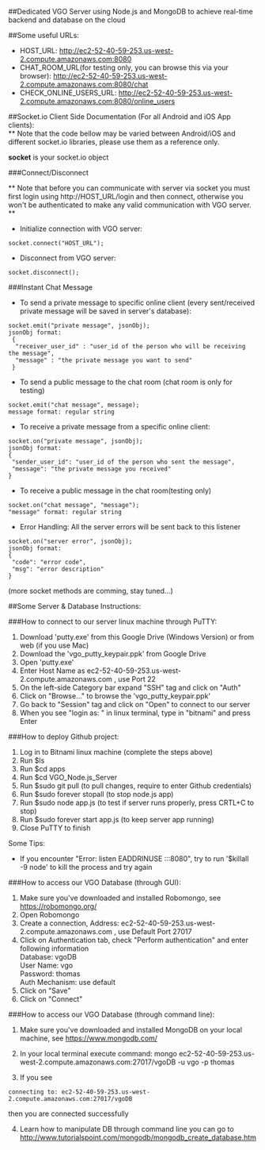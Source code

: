 ##Dedicated VGO Server using Node.js and MongoDB to achieve real-time backend and database on the cloud 

##Some useful URLs:  
* HOST_URL: http://ec2-52-40-59-253.us-west-2.compute.amazonaws.com:8080
* CHAT_ROOM_URL(for testing only, you can browse this via your browser): http://ec2-52-40-59-253.us-west-2.compute.amazonaws.com:8080/chat
* CHECK_ONLINE_USERS_URL: http://ec2-52-40-59-253.us-west-2.compute.amazonaws.com:8080/online_users

##Socket.io Client Side Documentation (For all Android and iOS App clients):  
** Note that the code bellow may be varied between Android/iOS and different socket.io libraries, please use them as a reference only.  
  
**socket** is your socket.io object


###Connect/Disconnect

** Note that before you can communicate with server via socket you must first login using http://HOST_URL/login and then connect, otherwise you won't be authenticated to make any valid communication with VGO server. ** 

* Initialize connection with VGO server:
```
socket.connect("HOST_URL");
```

* Disconnect from VGO server:
```
socket.disconnect();
```


###Instant Chat Message

* To send a private message to specific online client (every sent/received private message will be saved in server's database):  
```
socket.emit("private message", jsonObj);  
jsonObj format:  
 {
  "receiver_user_id" : "user_id of the person who will be receiving the message",  
  "message" : "the private message you want to send"
 }
```


* To send a public message to the chat room (chat room is only for testing)  
```
socket.emit("chat message", message);
message format: regular string
```

* To receive a private message from a specific online client:  
```
socket.on("private message", jsonObj);
jsonObj format:  
{
 "sender_user_id": "user_id of the person who sent the message",  
 "message": "the private message you received"
}
```


* To receive a public message in the chat room(testing only)  
```
socket.on("chat message", "message");
"message" format: regular string  
```


* Error Handling: All the server errors will be sent back to this listener
```
socket.on("server error", jsonObj);
jsonObj format:  
{
 "code": "error code",  
 "msg": "error description"
}
```


(more socket methods are comming, stay tuned...)  



##Some Server & Database Instructions:  

###How to connect to our server linux machine through PuTTY:

1. Download 'putty.exe' from this Google Drive (Windows Version) or from web (if you use Mac)
2. Download the 'vgo_putty_keypair.ppk' from Google Drive
3. Open 'putty.exe'
4. Enter Host Name as ec2-52-40-59-253.us-west-2.compute.amazonaws.com , use Port 22
5. On the left-side Category bar expand "SSH" tag and click on "Auth"
6. Click on "Browse..." to browse the 'vgo_putty_keypair.ppk'  
7. Go back to "Session" tag and click on "Open" to connect to our server
8. When you see "login as: " in linux terminal, type in "bitnami" and press Enter


###How to deploy Github project:

1. Log in to Bitnami linux machine (complete the steps above)
2. Run $ls
3. Run $cd apps
4. Run $cd VGO_Node.js_Server
5. Run $sudo git pull (to pull changes, require to enter Github credentials)
6. Run $sudo forever stopall (to stop node.js app)
7. Run $sudo node app.js (to test if server runs properly, press CRTL+C to stop)
8. Run $sudo forever start app.js (to keep server app running)
9. Close PuTTY to finish

Some Tips:
* If you encounter "Error: listen EADDRINUSE :::8080", try to run '$killall -9 node' to kill the process and try again



###How to access our VGO Database (through GUI):

1. Make sure you've downloaded and installed Robomongo, see https://robomongo.org/
2. Open Robomongo
3. Create a connection, Address: ec2-52-40-59-253.us-west-2.compute.amazonaws.com , use Default Port 27017
4. Click on Authentication tab, check "Perform authentication" and enter following information  
	Database: vgoDB  
       User Name: vgo  
	Password: thomas  
  Auth Mechanism: use default  
5. Click on "Save"
6. Click on "Connect"


###How to access our VGO Database (through command line):

1. Make sure you've downloaded and installed MongoDB on your local machine, see https://www.mongodb.com/
2. In your local terminal execute command: 
mongo ec2-52-40-59-253.us-west-2.compute.amazonaws.com:27017/vgoDB -u vgo -p thomas

3. If you see
```
connecting to: ec2-52-40-59-253.us-west-2.compute.amazonaws.com:27017/vgoDB
```
then you are connected successfully

4. Learn how to manipulate DB through command line you can go to
http://www.tutorialspoint.com/mongodb/mongodb_create_database.htm
